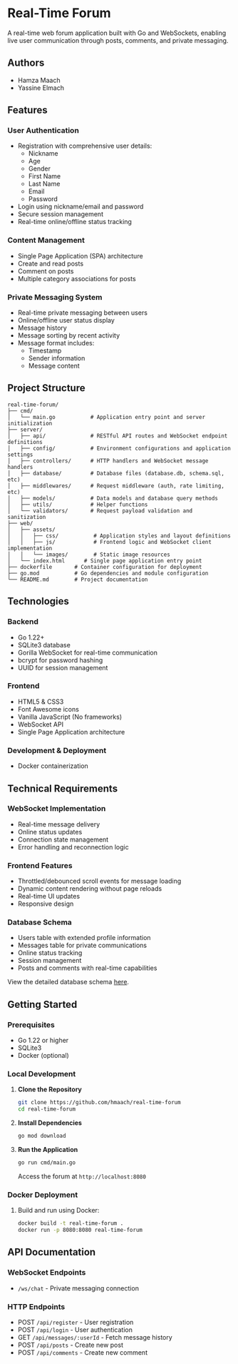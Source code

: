 # Real-Time Forum

A real-time web forum application built with Go and WebSockets, enabling live user communication through posts, comments, and private messaging.

## Authors

- Hamza Maach
- Yassine Elmach

## Features

### User Authentication
- Registration with comprehensive user details:
  - Nickname
  - Age
  - Gender
  - First Name
  - Last Name
  - Email
  - Password
- Login using nickname/email and password
- Secure session management
- Real-time online/offline status tracking

### Content Management
- Single Page Application (SPA) architecture
- Create and read posts
- Comment on posts
- Multiple category associations for posts

### Private Messaging System
- Real-time private messaging between users
- Online/offline user status display
- Message history
- Message sorting by recent activity
- Message format includes:
  - Timestamp
  - Sender information
  - Message content

## Project Structure

```
real-time-forum/
├── cmd/
│   └── main.go           # Application entry point and server initialization
├── server/
│   ├── api/              # RESTful API routes and WebSocket endpoint definitions
│   ├── config/           # Environment configurations and application settings
│   ├── controllers/      # HTTP handlers and WebSocket message handlers
│   ├── database/         # Database files (database.db, schema.sql, etc)
│   ├── middlewares/      # Request middleware (auth, rate limiting, etc)
│   ├── models/           # Data models and database query methods
│   ├── utils/            # Helper functions
│   └── validators/       # Request payload validation and sanitization
├── web/
│   ├── assets/
│   │   ├── css/           # Application styles and layout definitions
│   │   ├── js/            # Frontend logic and WebSocket client implementation
│   │   └── images/        # Static image resources
│   └── index.html      # Single page application entry point
├── dockerfile       # Container configuration for deployment
├── go.mod           # Go dependencies and module configuration
└── README.md        # Project documentation
```

## Technologies

### Backend
- Go 1.22+
- SQLite3 database
- Gorilla WebSocket for real-time communication
- bcrypt for password hashing
- UUID for session management

### Frontend
- HTML5 & CSS3
- Font Awesome icons
- Vanilla JavaScript (No frameworks)
- WebSocket API
- Single Page Application architecture

### Development & Deployment
- Docker containerization

## Technical Requirements

### WebSocket Implementation
- Real-time message delivery
- Online status updates
- Connection state management
- Error handling and reconnection logic

### Frontend Features
- Throttled/debounced scroll events for message loading
- Dynamic content rendering without page reloads
- Real-time UI updates
- Responsive design

### Database Schema
- Users table with extended profile information
- Messages table for private communications
- Online status tracking
- Session management
- Posts and comments with real-time capabilities

View the detailed database schema [here](https://drawsql.app/teams/zone-01/diagrams/real-time-forum).

## Getting Started

### Prerequisites
- Go 1.22 or higher
- SQLite3
- Docker (optional)

### Local Development

1. **Clone the Repository**
   ```bash
   git clone https://github.com/hmaach/real-time-forum
   cd real-time-forum
   ```

2. **Install Dependencies**
   ```bash
   go mod download
   ```

3. **Run the Application**
   ```bash
   go run cmd/main.go
   ```
   
   Access the forum at `http://localhost:8080`

### Docker Deployment

1. Build and run using Docker:
   ```bash
   docker build -t real-time-forum .
   docker run -p 8080:8080 real-time-forum
   ```

## API Documentation

### WebSocket Endpoints
- `/ws/chat` - Private messaging connection

### HTTP Endpoints
- POST `/api/register` - User registration
- POST `/api/login` - User authentication
- GET `/api/messages/:userId` - Fetch message history
- POST `/api/posts` - Create new post
- POST `/api/comments` - Create new comment
